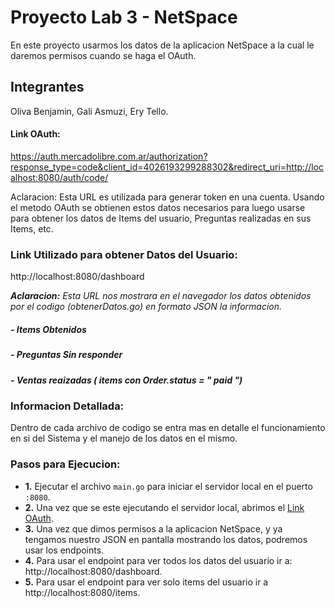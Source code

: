 # Proyecto Lab 3 - NetSpace

En este proyecto usarmos los datos de la aplicacion NetSpace a la cual le daremos permisos cuando se haga el OAuth.

## Integrantes

Oliva Benjamin,
Gali Asmuzi,
Ery Tello.

<a name="top"></a>
#### Link OAuth: 

https://auth.mercadolibre.com.ar/authorization?response_type=code&client_id=4026193299288302&redirect_uri=http://localhost:8080/auth/code/

Aclaracion: Esta URL es utilizada para generar token en una cuenta. Usando el metodo OAuth se obtienen estos datos necesarios para luego usarse para obtener los datos de Items del usuario, Preguntas realizadas en sus Items, etc.

### Link Utilizado para obtener Datos del Usuario:

http://localhost:8080/dashboard

***Aclaracion:** Esta URL nos mostrara en el navegador los datos obtenidos por el codigo (obtenerDatos.go) en formato JSON la informacion.*

##### - Items Obtenidos
##### - Preguntas Sin responder
##### - Ventas reaizadas ( items con Order.status = " paid ")

### Informacion Detallada:

Dentro de cada archivo de codigo se entra mas en detalle el funcionamiento en si del Sistema y el manejo de los datos en el mismo. 
 
 ### Pasos para Ejecucion:
 
 * **1.** Ejecutar el archivo `main.go` para iniciar el servidor local en el puerto `:8080`.
 * **2.** Una vez que se este ejecutando el servidor local, abrimos el [Link OAuth](#top).
 * **3.** Una vez que dimos permisos a la aplicacion NetSpace, y ya tengamos nuestro JSON en pantalla mostrando los datos, podremos usar los endpoints.
 * **4.** Para usar el endpoint para ver todos los datos del usuario ir a: http://localhost:8080/dashboard.
 * **5.** Para usar el endpoint para ver solo items del usuario ir a http://localhost:8080/items.
 
 

